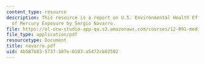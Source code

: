 ```yaml
---
content_type: resource
description: This resource is a report on U.S. Environmental Health Effects and Treatment
  of Mercury Exposure by Sergio Navarro.
file: https://ol-ocw-studio-app-qa.s3.amazonaws.com/courses/12-091-medical-geology-geochemistry-an-exposure-january-iap-2006/4b507b835737307e0103a5472cb82502_navarro.pdf
file_type: application/pdf
resourcetype: Document
title: navarro.pdf
uid: 4b507b83-5737-307e-0103-a5472cb82502
---
```

